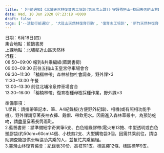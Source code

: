 ```yaml
---
title: '【行前通知】《北埔天然林復育志工培訓(第三次上課)》守護秀巒山–找回失落的山林DNA'
date: Wed, 10 Jun 2020 07:23:18 +0000
draft: false
tags: ['--活動行前通知', '大肚山天然林復育行動', '復育志工培訓', '新竹天然林復育行動', '活動訊息', '活動訊息']
---
```


日期：6月18日(四)  
集合地點：藍鵲書房  
上課地點：北埔鄰近山區天然林  
行程：  
08:50~09:00 報到&共乘編組(藍鵲書房)  
09:00~09:30 前往五指山玉皇宮停車場會合  
09:30~11:30 「楠櫧林帶」森林植物社會調查，野外課×3  
11:30~13:00 午餐  
13:00~13:30 前往北埔冷泉停車場會合  
13:30~16:00 「榕楠林帶」復育樹種母樹採種作業，野外課×3

準備事項：  
1.學員：請攜帶筆記本、筆、A4紀錄板(方便野外紀錄)、相機(或有照相功能手機)，野外課請穿著長袖衣褲、戴帽、帶飲用水。因需進入森林草叢中，為預防蛇吻，請盡量穿著長筒雨鞋。  
2.藍鵲書房：請準備細字奇異筆5支、白色絕緣膠帶(電火布)3捲、中型透明或白色塑膠袋(約50cm×60cm)4個、小枝剪2支、大型購物袋3個。因需共乘前往，請協助調查能提供車輛協助共乘的人，並幫忙共乘編組。  
3.臺灣山林復育協會：紀錄表30份、高枝剪1支、樣區繩12條、樣區標竿9支。